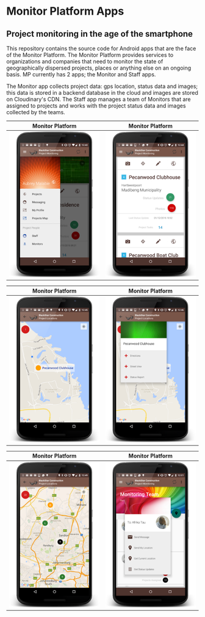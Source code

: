# Monitor Platform Apps
## Project monitoring in the age of the smartphone

This repository contains the source code for Android apps that are the face of the Monitor Platform. The Monitor Platform provides services to organizations and companies that need to monitor the state of geographically dispersed projects, places or anything else on an ongoing basis. MP currently has 2 apps; the Monitor and Staff apps. 

The Monitor app collects project data: gps location, status data and images; this data is stored in a backend database in the cloud and images are stored on Cloudinary's CDN. The Staff app manages a team of Monitors that are assigned to projects and works with the project status data and images collected by the teams.

Monitor Platform | Monitor Platform
------------ | -------------
![Alt text](/MonitorPlatform007/StaffApp/screenshots/d1.png?raw=true "Monitor App") | ![Alt text](/MonitorPlatform007/StaffApp/screenshots/d2.png?raw=true "Monitor App")

Monitor Platform | Monitor Platform
------------ | -------------
![Alt text](/MonitorPlatform007/StaffApp/screenshots/d3.png?raw=true "Monitor App") | ![Alt text](/MonitorPlatform007/StaffApp/screenshots/d4.png?raw=true "Monitor App")

Monitor Platform | Monitor Platform
------------ | -------------
![Alt text](/MonitorPlatform007/StaffApp/screenshots/d6.png?raw=true "Monitor App") | ![Alt text](/MonitorPlatform007/StaffApp/screenshots/d8.png?raw=true "Monitor App")

